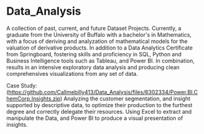 # Data_Analysis
A collection of past, current, and future Dataset Projects.
Currently, a graduate from the University of Buffalo with a bachelor's in Mathematics, with a focus of deriving and analyzation of mathematical models for the valuation of derivative products. In addition to a Data Analytics Certificate from Springboard, fostering skills and proficiency in SQL, Python and Business Intelligence tools such as Tableau, and Power BI.  In combination, results in an intensive exploratory data analysis and producing clean comprehensives visualizations from any set of data.

Case Study: (https://github.com/Callmebilly413/Data_Analysis/files/6302334/Power.BI.ChemCorp.Insights.zip)
Analyzing the customer segmentation, and insight supported by descriptive data, to optimize their production to the furthest degree and correctly delegate their resources. Using Excel to extract and manipulate the Data, and Power BI to produce a visual presentation of insights. 
